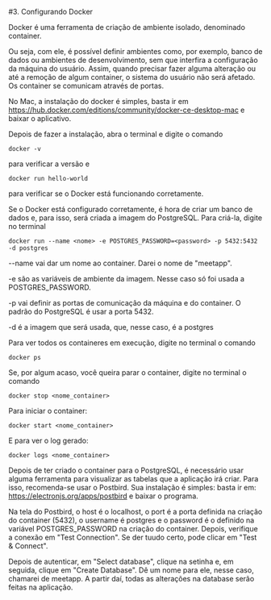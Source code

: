 #3. Configurando Docker

Docker é uma ferramenta de criação de ambiente isolado, denominado container.

Ou seja, com ele, é possível definir ambientes como, por exemplo, banco de dados
ou ambientes de desenvolvimento, sem que interfira a configuração da máquina
do usuário. Assim, quando precisar fazer alguma alteração ou até a remoção de
algum container, o sistema do usuário não será afetado.
Os container se comunicam através de portas.

No Mac, a instalação do docker é simples, basta ir em
https://hub.docker.com/editions/community/docker-ce-desktop-mac
e baixar o aplicativo.

Depois de fazer a instalação, abra o terminal e digite o comando

```
docker -v
```

para verificar a versão e

```
docker run hello-world
```

para verificar se o Docker está funcionando corretamente.

Se o Docker está configurado corretamente, é hora de criar um banco de dados e,
para isso, será criada a imagem do PostgreSQL. Para criá-la, digite no terminal

```
docker run --name <nome> -e POSTGRES_PASSWORD=<password> -p 5432:5432 -d postgres
```

--name vai dar um nome ao container. Darei o nome de "meetapp".

-e são as variáveis de ambiente da imagem. Nesse caso só foi usada a
POSTGRES_PASSWORD.

-p vai definir as portas de comunicação da máquina e do container. O padrão do
PostgreSQL é usar a porta 5432.

-d é a imagem que será usada, que, nesse caso, é a postgres

Para ver todos os containeres em execução, digite no terminal o comando

```
docker ps
```

Se, por algum acaso, você queira parar o container, digite no terminal o comando

```
docker stop <nome_container>
```

Para iniciar o container:

```
docker start <nome_container>
```

E para ver o log gerado:

```
docker logs <nome_container>
```

Depois de ter criado o container para o PostgreSQL, é necessário usar alguma
ferramenta para visualizar as tabelas que a aplicação irá criar. Para isso,
recomenda-se usar o Postbird. Sua instalação é simples: basta ir em:
https://electronjs.org/apps/postbird e baixar o programa.

Na tela do Postbird, o host é o localhost, o port é a porta definida na criação
do container (5432), o username é postgres e o password é o definido na variável
POSTGRES_PASSWORD na criação do container. Depois, verifique a conexão em
"Test Connection". Se der tuudo certo, pode clicar em "Test & Connect".

Depois de autenticar, em "Select database", clique na setinha e, em seguida,
clique em "Create Database". Dê um nome para ele, nesse caso, chamarei de
meetapp. A partir daí, todas as alterações na database serão feitas na aplicação.
